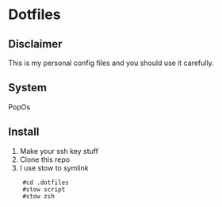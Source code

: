 # Dotfiles

## Disclaimer
This is my personal config files and you should use it carefully.

## System
PopOs

## Install

1. Make your ssh key stuff
2. Clone this repo
3. I use stow to symlink
``` 
    #cd .dotfiles
    #stow script
    #stow zsh
```